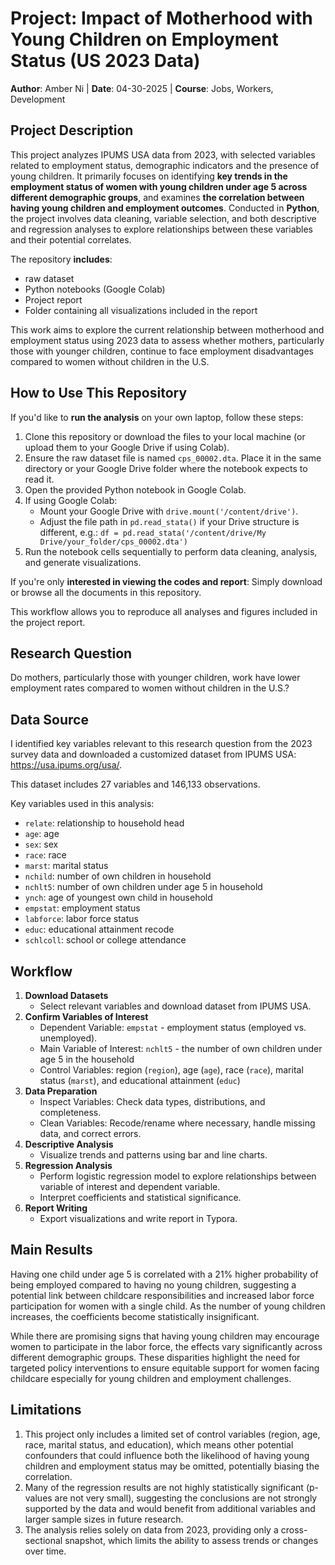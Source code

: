 # Project: Impact of Motherhood with Young Children on Employment Status (US 2023 Data)
**Author**: Amber Ni 
| **Date**: 04-30-2025 | **Course**: Jobs, Workers, Development

## Project Description
This project analyzes IPUMS USA data from 2023, with selected variables related to employment status, demographic indicators and the presence of young children. It primarily focuses on identifying **key trends in the employment status of women with young children under age 5 across different demographic groups**, and examines **the correlation between having young children and employment outcomes**. Conducted in **Python**, the project involves data cleaning, variable selection, and both descriptive and regression analyses to explore relationships between these variables and their potential correlates. 

The repository **includes**: 
- raw dataset
- Python notebooks (Google Colab)
- Project report
- Folder containing all visualizations included in the report

This work aims to explore the current relationship between motherhood and employment status using 2023 data to assess whether mothers, particularly those with younger children, continue to face employment disadvantages compared to women without children in the U.S.

## How to Use This Repository

If you'd like to **run the analysis** on your own laptop, follow these steps:
1. Clone this repository or download the files to your local machine (or upload them to your Google Drive if using Colab).
2. Ensure the raw dataset file is named `cps_00002.dta`. Place it in the same directory or your Google Drive folder where the notebook expects to read it.
3. Open the provided Python notebook in Google Colab.
4. If using Google Colab:
   - Mount your Google Drive with `drive.mount('/content/drive')`.
   - Adjust the file path in `pd.read_stata()` if your Drive structure is different, e.g.: `df = pd.read_stata('/content/drive/My Drive/your_folder/cps_00002.dta')`
5. Run the notebook cells sequentially to perform data cleaning, analysis, and generate visualizations.

If you're only **interested in viewing the codes and report**: Simply download or browse all the documents in this repository.

This workflow allows you to reproduce all analyses and figures included in the project report.

## Research Question
Do mothers, particularly those with younger children, work have lower employment rates compared to women without children in the U.S.?

## Data Source

I identified key variables relevant to this research question from the 2023 survey data and downloaded a customized dataset from IPUMS USA: https://usa.ipums.org/usa/.

This dataset includes 27 variables and 146,133 observations.

Key variables used in this analysis:
* `relate`: relationship to household head
* `age`: age
* `sex`: sex
* `race`: race
* `marst`: marital status
* `nchild`: number of own children in household
* `nchlt5`: number of own children under age 5 in household
* `ynch`: age of youngest own child in household
* `empstat`: employment status
* `labforce`: labor force status
* `educ`: educational attainment recode
* `schlcoll`: school or college attendance

## Workflow
1. **Download Datasets** 
   - Select relevant variables and download dataset from IPUMS USA.
3. **Confirm Variables of Interest** 
   - Dependent Variable: `empstat` - employment status (employed vs. unemployed). 
   - Main Variable of Interest: `nchlt5` - the number of own children under age 5 in the household
   - Control Variables: region (`region`), age (`age`), race (`race`), marital status (`marst`), and educational attainment (`educ`)
6. **Data Preparation** 
   - Inspect Variables: Check data types, distributions, and completeness. 
   - Clean Variables: Recode/rename where necessary, handle missing data, and correct errors. 
7. **Descriptive Analysis**  
   - Visualize trends and patterns using bar and line charts.
8. **Regression Analysis** 
   - Perform logistic regression model to explore relationships between variable of interest and dependent variable.
   - Interpret coefficients and statistical significance.
9. **Report Writing** 
   - Export visualizations and write report in Typora.
     
## Main Results

Having one child under age 5 is correlated with a 21% higher probability of being employed compared to having no young children, suggesting a potential link between childcare responsibilities and increased labor force participation for women with a single child. As the number of young children increases, the coefficients become statistically insignificant.

While there are promising signs that having young children may encourage women to participate in the labor force, the effects vary significantly across different demographic groups. These disparities highlight the need for
targeted policy interventions to ensure equitable support for women facing childcare especially for young children and employment challenges.

## Limitations

1. This project only includes a limited set of control variables (region, age, race, marital status, and education), which means other potential confounders that could influence both the likelihood of having young children and employment status may be omitted, potentially biasing the correlation.
2. Many of the regression results are not highly statistically significant (p-values are not very small), suggesting the conclusions are not strongly supported by the data and would benefit from additional variables and larger sample sizes in future research.
3. The analysis relies solely on data from 2023, providing only a cross-sectional snapshot, which limits the ability to assess trends or changes over time.

